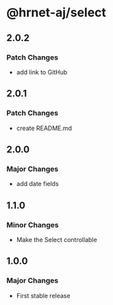 # @hrnet-aj/select

## 2.0.2

### Patch Changes

- add link to GitHub

## 2.0.1

### Patch Changes

- create README.md

## 2.0.0

### Major Changes

- add date fields

## 1.1.0

### Minor Changes

- Make the Select controllable

## 1.0.0

### Major Changes

- First stable release
